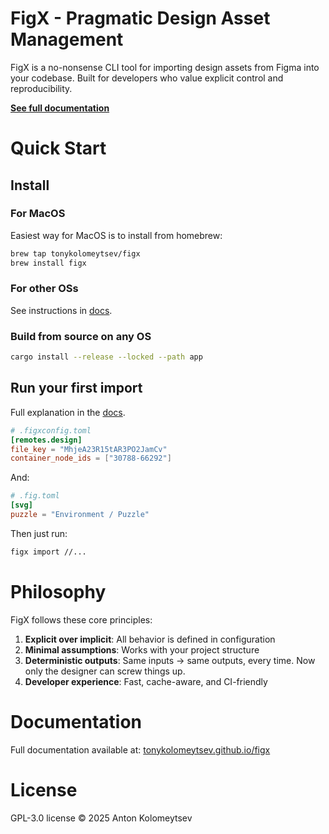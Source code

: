# FigX - Pragmatic Design Asset Management

FigX is a no-nonsense CLI tool for importing design assets from Figma into your codebase. Built for developers who value explicit control and reproducibility.

[**See full documentation**](https://tonykolomeytsev.github.io/figx)

# Quick Start

## Install

### For MacOS

Easiest way for MacOS is to install from homebrew:

```bash
brew tap tonykolomeytsev/figx
brew install figx
```
### For other OSs

See instructions in [docs](https://tonykolomeytsev.github.io/figx/user_guide/1-installation.html).

### Build from source on any OS

```bash
cargo install --release --locked --path app
```

## Run your first import

Full explanation in the [docs](https://tonykolomeytsev.github.io/figx/user_guide/2.2.1-minimal-example.html).

```toml
# .figxconfig.toml
[remotes.design]
file_key = "MhjeA23R15tAR3PO2JamCv"
container_node_ids = ["30788-66292"]
```

And:

```toml
# .fig.toml
[svg]
puzzle = "Environment / Puzzle"
```

Then just run:
```bash
figx import //...
```

# Philosophy

FigX follows these core principles:
1. **Explicit over implicit**: All behavior is defined in configuration
2. **Minimal assumptions**: Works with your project structure
3. **Deterministic outputs**: Same inputs → same outputs, every time. Now only the designer can screw things up.
4. **Developer experience**: Fast, cache-aware, and CI-friendly

# Documentation
Full documentation available at: [tonykolomeytsev.github.io/figx](https://tonykolomeytsev.github.io/figx)

# License

GPL-3.0 license © 2025 Anton Kolomeytsev
